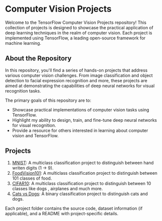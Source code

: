 # Computer Vision Projects

Welcome to the TensorFlow Computer Vision Projects repository! This collection of projects is designed to showcase the practical application of deep learning techniques in the realm of computer vision. Each project is implemented using TensorFlow, a leading open-source framework for machine learning.

## About the Repository

In this repository, you'll find a series of hands-on projects that address various computer vision challenges. From image classification and object detection to facial expression recognition and more, these projects are aimed at demonstrating the capabilities of deep neural networks for visual recognition tasks.

The primary goals of this repository are to:

- Showcase practical implementations of computer vision tasks using TensorFlow.
- Highlight my ability to design, train, and fine-tune deep neural networks for visual recognition.
- Provide a resource for others interested in learning about computer vision and TensorFlow.

## Projects

1. [MNIST](1.MNIST_Dataset/): A multiclass classification project to distinguish between hand writen digits (1 -> 9).
2. [FoodVision101](2.FoodVision101/): A multiclass classification project to distinguish between 101 classes of food.
3. [CIFAR10](3.CIFAR10/): A multiclass classification project to distinguish between 10 classes like dogs , airplanes and much more.
5. [Cats vs Dogs](4.CatsVsDogs/): A binary classification project to distinguish cats and dogs.


Each project folder contains the source code, dataset information (if applicable), and a README with project-specific details.
